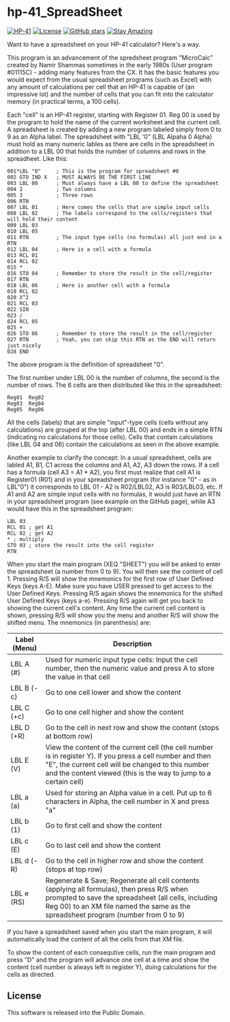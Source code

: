 # hp-41_SpreadSheet

[![HP-41](https://img.shields.io/badge/HP--41-Calculator-orange)](https://en.wikipedia.org/wiki/HP-41C)
[![License](https://img.shields.io/badge/License-Public%20Domain-brightgreen.svg)](https://unlicense.org/)
[![GitHub stars](https://img.shields.io/github/stars/isene/hp-41_SpreadSheet.svg)](https://github.com/isene/hp-41_SpreadSheet/stargazers)
[![Stay Amazing](https://img.shields.io/badge/Stay-Amazing-blue.svg)](https://isene.org)

Want to have a spreadsheet on your HP-41 calculator? Here's a way.

This program is an advancement of the spredsheet program "MicroCalc" created by Namir Shammas sometimes in the early 1980s (User program #01115C) - adding many features from the CX. It has the basic features you would expect from the usual spreadsheet programs (such as Excel) with any amount of calculations per cell that an HP-41 is capable of (an impressive lot) and the number of cells that you can fit into the calculator memory (in practical terms, a 100 cells).

Each "cell" is an HP-41 register, starting with Register 01. Reg 00 is used by the program to hold the name of the current worksheet and the current cell. A spreadsheet is created by adding a new program labeled simply from 0 to 9 as an Alpha label. The spreadsheet with "LBL '0" (LBL Alpaha 0 Alpha) must hold as many numeric lables as there are cells in the spreadsheet in addition to a LBL 00 that holds the number of columns and rows in the spreadheet. Like this:

```
001*LBL "0"		; This is the program for spreadsheet #0
002 GTO IND X	; MUST ALWAYS BE THE FIRST LINE
003 LBL 00		; Must always have a LBL 00 to define the spreadsheet
004 2			; Two columns
005 3			; Three rows
006 RTN
007 LBL 01		; Here comes the cells that are simple input cells
008 LBL 02		; The labels correspond to the cells/registers that will hold their content
009 LBL 03
010 LBL 05
011 RTN			; The input type cells (no formulas) all just end in a RTN
012 LBL 04		; Here is a cell with a formula
013 RCL 01
014 RCL 02
015 *     
016 STO 04		; Remember to store the result in the cell/register 
017 RTN   
018 LBL 06		; Here is another cell with a formula
019 RCL 02
020 X^2   
021 RCL 03
022 SIN   
023 /     
024 RCL 05
025 +     
026 STO 06		; Remember to store the result in the cell/register 
027 RTN			; Yeah, you can skip this RTN as the END will return just nicely
028 END 
```

The above program is the definition of spreadsheet "0". 

The first number under LBL 00 is the number of columns, the second is the number of rows. The 6 cells are then distributed like this in the spreadsheet:

```
Reg01  Reg02
Reg03  Reg04
Reg05  Reg06
```

All the cells (labels) that are simple "input"-type cells (cells without any calculations) are grouped at the top (after LBL 00) and ends in a simple RTN (indicating no calculations for those cells). Cells that contain calculations (like LBL 04 and 06) contain the calculations as seen in the above example.

Another example to clarify the concept: In a usual spreadsheet, cells are labled A1, B1, C1 across the columns and A1, A2, A3 down the rows. If a cell has a formula (cell A3 = A1 * A2), you first must realize that cell A1 is Register01 (R01) and in your spreadsheet program (for instance "0" - as in LBL"0") it corresponds to LBL 01 - A2 is R02/LBL02, A3 is R03/LBL03, etc. If A1 and A2 are simple input cells with no formulas, it would just have an RTN in your spreadsheet program (see example on the GitHub page), while A3 would have this in the spreadsheet program:

```
LBL 03
RCL 01 ; get A1
RCL 02 ; get A2
* ; multiply
STO 03 ; store the result into the cell register
RTN
```

When you start the main program (XEQ "SHEET") you will be asked to enter the spreadsheet (a number from 0 to 9). You will then see the content of cell 1. Pressing R/S will show the mnemonics for the first row of User Defined Keys (keys A-E). Make sure you have USER pressed to get access to the User Defined Keys. Pressing R/S again shows the mnemonics for the shifted User Defined Keys (keys a-e). Pressing R/S again will get you back to showing the current cell's content. Any time the current cell content is shown, pressing R/S will show you the menu and another R/S will show the shifted menu. The mnemonics (in parenthesis) are:

Label (Menu)    | Description
----------------|------------
LBL A (#)		| Used for numeric input type cells: Input the cell number, then the numeric value and press A to store the value in that cell
LBL B (-c)		| Go to one cell lower and show the content
LBL C (+c)		| Go to one cell higher and show the content
LBL D (+R)      | Go to the cell in next row and show the content (stops at bottom row)
LBL E (V)		| View the content of the current cell (the cell number is in register Y). If you press a cell number and then "E", the current cell will be changed to this number and the content viewed (this is the way to jump to a certain cell)
LBL a (a)		| Used for storing an Alpha value in a cell. Put up to 6 characters in Alpha, the cell number in X and press "a"
LBL b (1)		| Go to first cell and show the content
LBL c (E)		| Go to last cell and show the content
LBL d (-R)      | Go to the cell in higher row and show the content (stops at top row)
LBL e (RS)		| Regenerate & Save; Regenerate all cell contents (applying all formulas), then press R/S when prompted to save the spreadsheet (all cells, including Reg 00) to an XM file named the same as the spreadsheet program (number from 0 to 9)

If you have a spreadsheet saved when you start the main program, it will automatically load the content of all the cells from that XM file.

To show the content of each consequtive cells, run the main program and press "D" and the program will advance one cell at a time and show the content (cell number is always left in register Y), doing calculations for the cells as directed.

## License
This software is released into the Public Domain.
